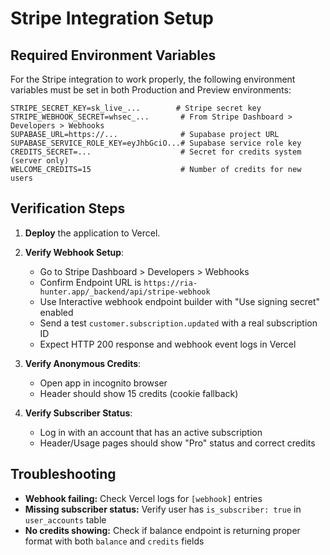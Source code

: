 # Stripe Integration Setup

## Required Environment Variables

For the Stripe integration to work properly, the following environment variables must be set in both Production and Preview environments:

```
STRIPE_SECRET_KEY=sk_live_...        # Stripe secret key
STRIPE_WEBHOOK_SECRET=whsec_...       # From Stripe Dashboard > Developers > Webhooks
SUPABASE_URL=https://...              # Supabase project URL
SUPABASE_SERVICE_ROLE_KEY=eyJhbGciO...# Supabase service role key
CREDITS_SECRET=...                    # Secret for credits system (server only)
WELCOME_CREDITS=15                    # Number of credits for new users
```

## Verification Steps

1. **Deploy** the application to Vercel.

2. **Verify Webhook Setup**:
   - Go to Stripe Dashboard > Developers > Webhooks
   - Confirm Endpoint URL is `https://ria-hunter.app/_backend/api/stripe-webhook`
   - Use Interactive webhook endpoint builder with "Use signing secret" enabled
   - Send a test `customer.subscription.updated` with a real subscription ID
   - Expect HTTP 200 response and webhook event logs in Vercel

3. **Verify Anonymous Credits**:
   - Open app in incognito browser
   - Header should show 15 credits (cookie fallback)

4. **Verify Subscriber Status**:
   - Log in with an account that has an active subscription
   - Header/Usage pages should show "Pro" status and correct credits

## Troubleshooting

- **Webhook failing:** Check Vercel logs for `[webhook]` entries
- **Missing subscriber status:** Verify user has `is_subscriber: true` in `user_accounts` table
- **No credits showing:** Check if balance endpoint is returning proper format with both `balance` and `credits` fields
